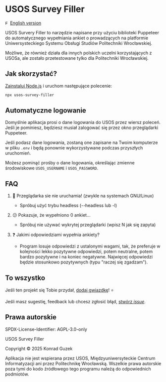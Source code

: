 # USOS Survey Filler

<img height="12" src="https://flagcdn.com/w80/gb.png" alt="EN" /> [English version](https://github.com/kguzek/usos-survey-filler#usos-survey-filler#readme)

USOS Survery Filler to narzędzie napisane przy użyciu biblioteki Puppeteer do automatycznego wypełniania ankiet o prowadzących na platformie Uniwersysteckiego Systemu Obsługi Studiów Politechniki Wrocławskiej.

Możliwe, że również działa dla innych polskich uczelni korzystających z USOSa, ale zostało przetestowane tylko dla Politechniki Wrocławskiej.

## Jak skorzystać?

[Zainstaluj Node.js](https://nodejs.org/pl/) i uruchom następujące polecenie:

```bash
npx usos-survey-filler
```

## Automatyczne logowanie

Domyślnie aplikacja prosi o dane logowania do USOS przez wiersz poleceń. Jeśli je pominiesz, będziesz musiał zalogować się przez okno przeglądarki Puppeteer.

Jeśli podasz dane logowania, zostaną one zapisane na Twoim komputerze w pliku `.env` i będą ponownie wykorzystywane podczas przyszłych uruchomień.

Możesz pominąć prośby o dane logowania, określając zmienne środowiskowe `USOS_USERNAME` i `USOS_PASSWORD`.

## FAQ

1. 🥶 Przeglądarka sie nie uruchamia! (zwykle na systemach GNU/Linux)
   - Spróbuj użyć trybu headless (--headless lub -l)

2. 😕 Pokazuje, że wypełniono 0 ankiet...
   - Spróbuj nie używać wykrytej przeglądarki (wpisz N jak się zapyta)

3. ❓ Jakimi odpowiedziami wypełnia ankiety?
   - Program losuje odpowiedzi z ustalonymi wagami, tak, że preferuje w kolejności lekko pozytywne odpowiedzi, potem neutralne, potem bardzo pozytywne i na koniec negatywne. Najwięcej odpowiedzi będzie stosunkowo pozytywnych (typu "raczej się zgadzam").

## To wszystko

Jeśli ten projekt się Tobie przydał, [dodaj gwiazdkę](https://github.com/kguzek/usos-survey-filler)! ⭐

Jeśli masz sugestię, feedback lub chcesz zgłosić błąd, [stwórz *issue*](https://github.com/kguzek/usos-survey-filler/issues/new).

## Prawa autorskie

SPDX-License-Identifier: AGPL-3.0-only

USOS Survey Filler

Copyright © 2025 Konrad Guzek

Aplikacja nie jest wspierana przez USOS, Międzyuniwersyteckie Centrum Informatyzacji ani przez Politechnikę Wrocławską. Wszelkie prawa autorskie poza tymi do kodo źródłowego tego programu należą do odpowiednich podmiotów.
